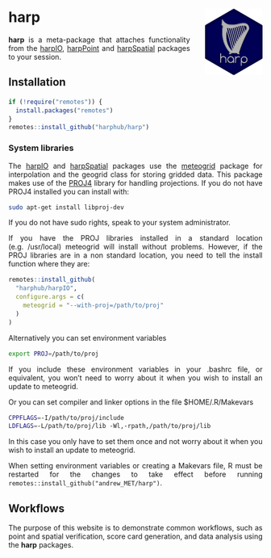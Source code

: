
<!-- README.md is generated from README.Rmd. Please edit that file -->

<style>
  body{
    text-align: justify;
  }
</style>

# harp <a href=#><img src='man/figures/harp_logo_dark.svg' align="right" height="131.5" style="margin-left:30px" /></a>

**harp** is a meta-package that attaches functionality from the
[harpIO](https://harphub.github.io/harpIO),
[harpPoint](https://harphub.github.io/harpPoint) and
[harpSpatial](https://harphub.github.io/harpSpatial) packages to your
session.

## Installation

``` r
if (!require("remotes")) {
  install.packages("remotes")
}
remotes::install_github("harphub/harp")
```

### System libraries

The [harpIO](https://harphub.github.io/harpIO) and
[harpSpatial](https://harphub.github.io/harpSpatial) packages use the
[meteogrid](https://github.com/harphub/meteogrid) package for
interpolation and the geogrid class for storing gridded data. This
package makes use of the [PROJ4](https://proj4.org) library for handling
projections. If you do not have PROJ4 installed you can install with:

``` bash
sudo apt-get install libproj-dev
```

If you do not have sudo rights, speak to your system administrator.

If you have the PROJ libraries installed in a standard location
(e.g. /usr/local) meteogrid will install without problems. However, if
the PROJ libraries are in a non standard location, you need to tell the
install function where they are:

``` r
remotes::install_github(
  "harphub/harpIO",
  configure.args = c(
    meteogrid = "--with-proj=/path/to/proj"
  )
)
```

Alternatively you can set environment variables

``` bash
export PROJ=/path/to/proj
```

If you include these environment variables in your .bashrc file, or
equivalent, you won’t need to worry about it when you wish to install an
update to meteogrid.

Or you can set compiler and linker options in the file $HOME/.R/Makevars

``` bash
CPPFLAGS=-I/path/to/proj/include
LDFLAGS=-L/path/to/proj/lib -Wl,-rpath,/path/to/proj/lib
```

In this case you only have to set them once and not worry about it when
you wish to install an update to meteogrid.

When setting environment variables or creating a Makevars file, R must
be restarted for the changes to take effect before running
`remotes::install_github("andrew_MET/harp")`.

## Workflows

The purpose of this website is to demonstrate common workflows, such as
point and spatial verification, score card generation, and data analysis
using the **harp** packages.

